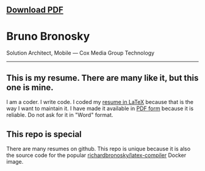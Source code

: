 ## [Download PDF][1]

# Bruno Bronosky
Solution Architect, Mobile — Cox Media Group Technology

--------

## This is my resume. There are many like it, but this one is mine.
I am a coder. I write code. I coded my [resume in LaTeX] because that is the way I want to maintain it. I have made it available in [PDF form][1] because it is reliable. Do not ask for it in "Word" format.

## This repo is special
There are many resumes on github. This repo is unique because it is also the source code for the popular [richardbronosky/latex-compiler] Docker image.

[1]: https://github.com/RichardBronosky/resume/raw/master/bruno.bronosky.resume.pdf
[resume in LaTeX]: https://github.com/RichardBronosky/resume/blob/master/bruno.bronosky.resume.tex
[richardbronosky/latex-compiler]: https://registry.hub.docker.com/u/richardbronosky/latex-compiler/

